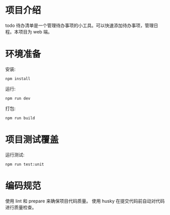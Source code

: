 # 项目介绍

todo 待办清单是一个管理待办事项的小工具。可以快速添加待办事项，管理日程。本项目为 web 端。

# 环境准备

安装:

```
npm install
```

运行:

```
npm run dev
```

打包:

```
npm run build
```

# 项目测试覆盖

运行测试:

```
npm run test:unit
```

# 编码规范

使用 lint 和 prepare 来确保项目代码质量。
使用 husky 在提交代码前自动对代码进行质量检查。
